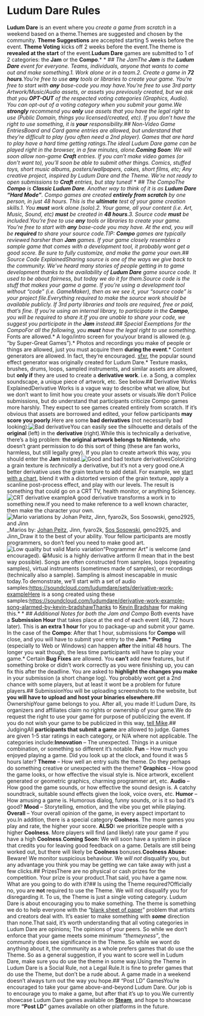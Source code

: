 # Ludum Dare Rules

**Ludum Dare** is an event where you _create a game from scratch_ in a weekend based on a theme.Themes are suggested and chosen by the community. **Theme Suggestions** are accepted starting 5 weeks before the event. **Theme Voting** kicks off 2 weeks before the event.The theme is **revealed at the start** of the event.**Ludum Dare** games are submitted to 1 of 2 categories: the **Jam** or the **Compo**.* * *## The JamThe **Jam** is the **Ludum Dare** event for everyone. Teams, individuals, anyone that wants to come out and make something.1.  Work alone or in a team.2.  Create a game in **72 hours**.You’re free to use **any** tools or libraries to create your game. You’re free to start with **any** base-code you may have.You’re free to use 3rd party Artwork/Music/Audio assets, or assets you previously created, but we ask that you **OPT-OUT** of the respected voting categories (Graphics, Audio). You can opt-out of a voting category when you submit your game.We
**strongly** recommend you **only** use assets that you have the legal right to use (Public Domain, things you licensed/created, etc). If you don’t have the right to use something, it is **your** responsibility.## Non-Video Game EntriesBoard and Card game entries are allowed, but understand that they’re difficult to play (you often need a 2nd player). Games that are hard to play have a hard time getting ratings.The ideal Ludum Dare game can be played right in the browser, in a few minutes, alone.**Coming Soon**: We will soon allow non-game **Craft** entries. If you can’t make video games (or don’t want to), you’ll soon be able to submit other things. Comics, stuffed toys, short music albums, posters/wallpapers, cakes, short films, etc; Any creative project, inspired by Ludum Dare and the Theme. We’re not ready to open submissions to **Craft** entries, but stay tuned!* * *## The CompoThe **Compo** is **Classic Ludum Dare**. Another way to think of it is
as **Ludum Dare “Hard Mode”**. Compo games are created **entirely from scratch** by one person, in just 48 hours. This is the **ultimate** test of your game creation skills.1.  You **must** work alone (solo).2.  Your game, all your content (i.e. Art, Music, Sound, etc) **must** be created in **48 hours**.3.  Source code **must** be included.You’re free to use **any** tools or libraries to create your game. You’re free to start with **any** base-code you may have. At the end, you will be **required** to share your source code.TIP: **Compo** games are typically reviewed harsher than **Jam** games. If your game closely resembles a sample game that comes with a development tool, it probably wont get a good score. Be sure to fully customize, and make the game your own.## Source Code ExplainedSharing source is one of the ways we give back to the community. We’ve heard many stories of people getting in to game development thanks to the availability of **Ludum
Dare** game source code. It used to be about fairness, but today we do it for them.Source code is the stuff that makes your game a game. If you’re using a development tool without “code” (i.e. GameMaker), then as we see it, your “source code” is your project file.Everything required to make the source work should be available publicly. If 3rd party libraries and tools are required, free or paid, that’s fine. If you’re using an internal library, to participate in the **Compo**, you will be required to share it.If you are unable to share your code, we suggest you participate in the **Jam** instead.## Special Exemptions for the CompoFor all the following, you **must** have the legal right to use something.*   Fonts are allowed.*   A logo/intro screen for you/your brand is allowed (e.g. “by Super-Great Games”).*   Photos and recordings you make of people or things are allowed, just you must acquire them **during the event**.*   Content generators are
allowed. In fact, they’re encouraged. [sfxr](http://www.drpetter.se/project_sfxr.html), the popular sound effect generator was originally created for Ludum Dare.*   Texture masks, brushes, drums, loops, sampled instruments, and similar assets are allowed, but **only if** they are used to create a **derivative work**. i.e. a Song, a complex soundscape, a unique piece of artwork, etc. See below.## Derivative Works ExplainedDerivative Works is a vague way to describe what we allow, but we don’t want to limit how you create your assets or visuals.We don’t Police submissions, but do understand that participants criticize Compo games more harshly. They expect to see games created entirely from scratch. If it’s obvious that assets are borrowed and edited, your fellow participants **may score you poorly**.Here are some **bad derivatives** (not necessarily bad looking):![Bad derivative](///other/rules/MariosBad2.png)You can easily see the
silhouette and details of the **original** (left) in the **derivative** (right).While this is technically a derivative, there’s a big problem: **the original artwork belongs to Nintendo**, who doesn’t grant permission to do this sort of thing (these are fan works, harmless, but still legally grey). If you plan to create artwork this way, you should enter the **Jam** instead.![Good and bad texture derivatives](///other/rules/Textures1.png)Colorizing a grain texture is _technically_ a derivative, but it’s not a very good one.A better derivative uses the grain texture to add detail. For example, we [start with a chart](http://www.afternet.org/stats), blend it with a distorted version of the grain texture, apply a scanline post-process effect, and play with our levels. The result is something that could go on a CRT TV, health monitor, or anything Sciencey.![CRT derivative example](///other/rules/TVTime2.jpg)A good derivative transforms a work in to something new.If
you need to make reference to a well known character, then make the character your own.![Mario variations by Johan Peitz, Jinn, fyaro2k, Sos Sosowski, geno2925, and Jinn](///other/rules/Marios1.png)_Marios by: [Johan Peitz](/compo/author/johanp/), Jinn, fyaro2k, [Sos Sosowski](/compo/author/sos/), geno2925, and Jinn_Draw it to the best of your ability. Your fellow participants are mostly programmers, so don’t feel you need to make good art.![Low quality but valid Mario variation](///other/rules/MarioFail.png "the 'M' is for Masterpiece")“Programmer Art” is welcome (and encouraged). 😀Music is a highly derivative artform (I mean that in the best way possible). Songs are often constructed from samples, loops (repeating samples), virtual instruments (sometimes made of samples), or recordings (technically also a sample). Sampling is almost inescapable in music today.To demonstrate, we’ll start with a set of audio
samples:https://soundcloud.com/ludumdare/sets/derivative-work-exampleHere is a song created using these samples:https://soundcloud.com/ludumdare/derivative-work-example-song-alarmed-by-kevin-bradshawThanks to [Kevin Bradshaw](https://twitter.com/_Gaeel_) for making this.* * *## Additional Notes for both the Jam and Compo*   Both events have a **Submission Hour** that takes place at the end of each event (48, 72 hours later). This is **an extra 1 hour** for you to package-up and submit your game. In the case of the **Compo**: After that 1 hour, submissions for **Compo** will close, and you will have to submit your entry to the **Jam**.*   **Porting** (especially to Web or Windows) can happen **after** the initial 48 hours. The longer you wait though, the less time participants will have to play your game.*   Certain **Bug Fixes** are allowed. You **can’t** add new features, but if something broke or didn’t work correctly as you were finishing up, you
can fix this after the deadline. You are asked to **highlight the changes you make** in your submission (a short change log). You probably wont get a 2nd chance with some players, but at least it wont be a problem for future players.## SubmissionYou will be uploading screenshots to the website, but **you will have to upload and host your binaries elsewhere**.## OwnershipYour game belongs to you. After all, you made it! Ludum Dare, its organizers and affiliates claim no rights or ownership of your game.We do request the right to use your game for purpose of publicizing the event. If you do not wish your game to be publicized in this way, [tell Mike](/compo/contact/).## JudgingAll **participants that submit a game** are allowed to judge. Games are given 1-5 star ratings in each category, or N/A where not applicable. The categories include:**Innovation** – The unexpected. Things in a unique combination, or something so different it’s notable.
**Fun** – How much you enjoyed playing a game. Did you look up at the clock, and found it was 5 hours later?  **Theme** – How well an entry suits the theme. Do they perhaps do something creative or unexpected with the theme?  **Graphics** – How good the game looks, or how effective the visual style is. Nice artwork, excellent generated or geometric graphics, charming programmer art, etc.  **Audio** – How good the game sounds, or how effective the sound design is. A catchy soundtrack, suitable sound effects given the look, voice overs, etc.  **Humor** – How amusing a game is. Humorous dialog, funny sounds, or is it so bad it’s good?  **Mood** – Storytelling, emotion, and the vibe you get while playing.  **Overall** – Your overall opinion of the game, in every aspect important to you.In addition, there is a special category **Coolness**. The more games you play and rate, the higher your score. **ALSO:** we prioritize people with a higher **Coolness**. More
players will find (and likely) rate your game if you have a high **Coolness**.**Coming Soon:** We will soon have a system in place that credits you for leaving good feedback on a game. Details are still being worked out, but there will likely be **Coolness** bonuses.**Coolness Abuse:** Beware! We monitor suspicious behaviour. We _will not_ disqualify you, but any advantage you think you may be getting we can take away with just a few clicks.## PrizesThere are no physical or cash prizes for the competition. Your prize is your product.That said, you have a game now. What are you going to do with it?## Is using the Theme required?Officially no, you are **not** required to use the Theme. We will not disqualify you for disregarding it. To us, the Theme is just a single voting category. Ludum Dare is about encouraging you to make something. The theme is something we do to help everyone with the “[blank sheet of
paper](https://en.wikipedia.org/wiki/Special:BlankPage)” problem that artists and creators deal with. It’s easier to make something with ***some*** direction than none.That said, it’s worth understanding that all voting categories in Ludum Dare are opinions; The opinions of your peers. So while we don’t enforce that your game meets some minimum _“themeyness”_, the community does see significance in the Theme. So while we wont do anything about it, the community as a whole prefers games that do use the Theme. So as a general suggestion, if you want to score well in Ludum Dare, make sure you do use the theme in some way.Using the Theme in Ludum Dare is a Social Rule, not a Legal Rule.It is fine to prefer games that do use the Theme, but don’t be a rude about. A game made in a weekend doesn’t always turn out the way you hope.## “Post LD” GamesYou’re encouraged to take your game above-and-beyond Ludum Dare. Our job is to encourage you to make a game, but after
that it’s up to you.We currently showcase Ludum Dare games available on **[Steam](http://store.steampowered.com/curator/537829-Ludum-Dare/)**, and hope to showcase more **“Post LD”** games available on other platforms in the future.

